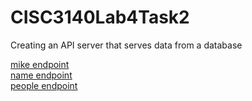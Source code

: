 # CISC3140Lab4Task2
Creating an API server that serves data from a database

[mike endpoint](http://acc6.its.brooklyn.cuny.edu/~rminkowi/Mike.php)<br>
[name endpoint](http://acc6.its.brooklyn.cuny.edu/~rminkowi/name.php)<br>
[people endpoint](http://acc6.its.brooklyn.cuny.edu/~rminkowi/people.php)
